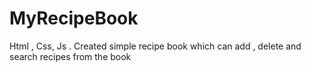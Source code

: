 # MyRecipeBook
Html , Css, Js . Created simple recipe book which can add , delete and search recipes from the book
